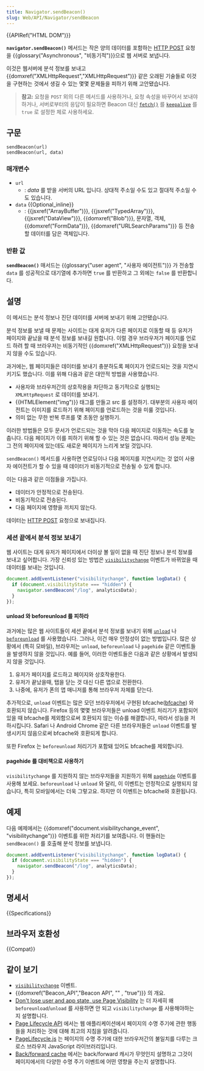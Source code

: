 ```yaml
---
title: Navigator.sendBeacon()
slug: Web/API/Navigator/sendBeacon
---
```


{{APIRef("HTML DOM")}}

**`navigator.sendBeacon()`**
메서드는 작은 양의 데이터를 포함하는 [HTTP POST](/ko/docs/Web/HTTP/Methods/POST) 요청을 {{glossary("Asynchronous", "비동기적")}}으로 웹 서버로 보냅니다.

이것은 웹서버에 분석 정보를 보내고 {{domxref("XMLHttpRequest","XMLHttpRequest")}} 같은 오래된 기술들로 이것을 구현하는 것에서 생길 수 있는 몇몇 문제들을 피하기 위해 고안됐습니다.

> **참고:** 요청을 `POST` 외의 다른 메서드를 사용하거나, 요청 속성을 바꾸어서 보내야 하거나, 서버로부터의 응답이 필요하면 Beacon 대신 [`fetch()`](/en-US/docs/Web/API/fetch) 를 [`keepalive`](/en-US/docs/Web/API/fetch#keepalive) 를 `true` 로 설정한 체로 사용하세요.

## 구문

```js-nolint
sendBeacon(url)
sendBeacon(url, data)
```

### 매개변수

- `url`
  - : _data_ 를 받을 서버의 URL 입니다. 상대적 주소일 수도 있고 절대적 주소일 수도 있습니다.
- `data` {{Optional_inline}}
  - : {{jsxref("ArrayBuffer")}}, {{jsxref("TypedArray")}}, {{jsxref("DataView")}}, {{domxref("Blob")}},
    문자열, 객체, {{domxref("FormData")}}, {{domxref("URLSearchParams")}} 등 전송할 데이터를 담은 객체입니다.

### 반환 값

**`sendBeacon()`** 매서드는 {{glossary("user agent", "사용자 에이전트")}} 가 전송할 `data` 를 성공적으로 대기열에 추가하면 `true` 를 반환하고 그 외에는 `false` 를 반환합니다.

## 설명

이 메서드는 분석 정보나 진단 데이터를 서버에 보내기 위해 고안됐습니다.

분석 정보를 보낼 때 문제는 사이트는 대게 유저가 다른 페이지로 이동할 때 등
유저가 페이지와 끝났을 때 분석 정보를 보내길 원합니다.
이럴 경우 브라우저가 페이지를 언로드 하려 할 때 브라우저는 비동기적인 {{domxref("XMLHttpRequest")}} 요청을 보내지 않을 수도 있습니다.

과거에는, 웹 페이지들은 데이터를 보내기 충분하도록 페이지가 언로드되는 것을 지연시키기도 했습니다. 이를 위해 다음과 같은 대안적 방법을 사용했습니다.

- 사용자와 브라우저간의 상호작용을 차단하고 동기적으로 실행되는 `XMLHttpRequest` 로 데이터를 보내기.
- {{HTMLElement("img")}} 태그를 만들고 src 를 설정하기. 대부분의 사용자 에이전트는 이미지를 로드하기 위해 페이지를 언로드하는 것을 미룰 것입니다.
- 의미 없는 무한 반복 루프를 몇 초동안 실행하기.

이러한 방법들은 모두 문서가 언로드되는 것을 막아 다음 페이지로 이동하는 속도를 늦춥니다.
다음 페이지가 이를 피하기 위해 할 수 있는 것은 없습니다. 따라서 성능 문제는 그 전의 페이지에 있는데도 새로운 페이지가 느리게 보일 것입니다.

`sendBeacon()` 메서드를 사용하면 언로딩이나 다음 페이지를 지연시키는 것 없이 사용자 에이전트가 할 수 있을 때 데이터가 비동기적으로 전송될 수 있게 합니다.

이는 다음과 같은 이점들을 가집니다.

- 데이터가 안정적으로 전송된다.
- 비동기적으로 전송된다.
- 다음 페이지에 영향을 끼치지 않는다.

데이터는 [HTTP POST](/en-US/docs/Web/HTTP/Methods/POST) 요청으로 보내집니다.

### 세션 끝에서 분석 정보 보내기

웹 사이트는 대게 유저가 페이지에서 더이상 볼 일이 없을 때 진단 정보나 분석 정보를 보내고 싶어합니다.
가장 신뢰성 있는 방법은 [`visibilitychange`](/en-US/docs/Web/API/Document/visibilitychange_event) 이벤트가 바뀌었을 때 데이터를 보내는 것입니다.

```js
document.addEventListener("visibilitychange", function logData() {
  if (document.visibilityState === "hidden") {
    navigator.sendBeacon("/log", analyticsData);
  }
});
```

#### unload 와 beforeunload 를 피하라

과거에는 많은 웹 사이트들이 세션 끝에서 분석 정보를 보내기 위해 [`unload`](/en-US/docs/Web/API/Window/unload_event)
나 [`beforeunload`](/en-US/docs/Web/API/Window/beforeunload_event) 를 사용했습니다.
그러나, 이건 매우 안정성이 없는 방법입니다. 많은 상황에서 (특히 모바일), 브라우저는 `unload`, `beforeunload` 나 `pagehide` 같은 이벤트들을 발생하지 않을 것입니다. 예를 들어, 이러한 이벤트들은 다음과 같은 상황에서 발생되지 않을 것입니다.

1. 유저가 페이지를 로드하고 페이지와 상호작용한다.
2. 유저가 끝났을때, 탭을 닫는 것 대신 다른 앱으로 전환한다.
3. 나중에, 유저가 폰의 앱 매니저를 통해 브라우저 자체를 닫는다.

추가적으로, `unload` 이벤트는 많은 모던 브라우저에서 구현된 bfcache([bfcache](https://web.dev/bfcache/)) 와 호환되지 않습니다. Firefox 등의 몇몇 브라우저들은 unload 이벤트 처리기가 포함되어 있을 때 bfcache를 제외함으로써 호환되지 않는 이슈를 해결합니다, 따라서 성능을 저하시킵니다. Safari 나 Android Chrome 같은 다른 브라우저들은 `unload` 이벤트를 발생시키지 않음으로써 bfcache와 호환되게 합니다.

또한 Firefox 는 `beforeunload` 처리기가 포함돼 있어도 bfcache를 제외합니다.

#### pagehide 를 대비책으로 사용하기

`visibilitychange` 를 지원하지 않는 브라우저들을 지원하기 위해 [`pagehide`](/en-US/docs/Web/API/Window/pagehide_event) 이벤트를 사용해 보세요.
`beforeunload` 나 `unload` 와 달리, 이 이벤트는 안정적으로 실행되지 않습니다, 특히 모바일에서는 더욱 그렇고요. 하지만 이 이벤트는 bfcache와 호환됩니다.

## 예제

다음 예제에서는 {{domxref("document.visibilitychange_event", "visibilitychange")}} 이벤트를 위한 처리기를 보여줍니다. 이 핸들러는 `sendBeacon()` 를 호출해 분석 정보를 보냅니다.

```js
document.addEventListener("visibilitychange", function logData() {
  if (document.visibilityState === "hidden") {
    navigator.sendBeacon("/log", analyticsData);
  }
});
```

## 명세서

{{Specifications}}

## 브라우저 호환성

{{Compat}}

## 같이 보기

- [`visibilitychange`](/en-US/docs/Web/API/Document/visibilitychange_event) 이벤트.
- {{domxref("Beacon_API","Beacon API", "" , "true")}} 의 개요.
- [Don't lose user and app state, use Page Visibility](https://www.igvita.com/2015/11/20/dont-lose-user-and-app-state-use-page-visibility/) 는 더 자세히 왜 `beforeunload`/`unload` 를 사용하면 안 되고 `visibilitychange` 를 사용해야하는지 설명합니다.
- [Page Lifecycle API](https://developer.chrome.com/blog/page-lifecycle-api/#developer-recommendations-for-each-state) 에서는 웹 애플리케이션에서 페이지의 수명 주기에 관한 행동들을 처리하는 것에 대해 최고의 지침을 알려줍니다.
- [PageLifecycle.js](https://github.com/GoogleChromeLabs/page-lifecycle) 는 페이지의 수명 주기에 대한 브라우저간의 불일치를 다루는 크로스 브라우저 JavaScript 라이브러리입니다.
- [Back/forward cache](https://web.dev/bfcache/) 에서는 back/forward 캐시가 무엇인지 설명하고 그것이 페이지에서의 다양한 수명 주기 이벤트에 어떤 영향을 주는지 설명합니다.
